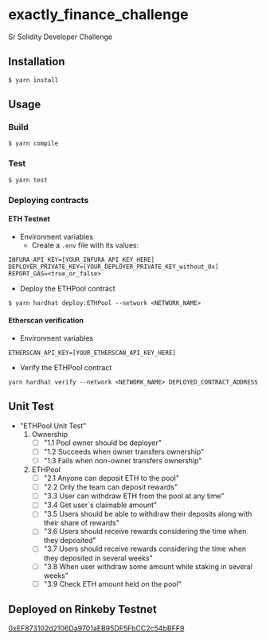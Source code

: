 # exactly_finance_challenge
Sr Solidity Developer Challenge

## Installation
```console
$ yarn install
```

## Usage

### Build
```console
$ yarn compile
```

### Test
```console
$ yarn test
```

### Deploying contracts


#### ETH Testnet
* Environment variables
    - Create a `.env` file with its values:
```
INFURA_API_KEY=[YOUR_INFURA_API_KEY_HERE]
DEPLOYER_PRIVATE_KEY=[YOUR_DEPLOYER_PRIVATE_KEY_without_0x]
REPORT_GAS=<true_or_false>
```

* Deploy the ETHPool contract
```console
$ yarn hardhat deploy:ETHPool --network <NETWORK_NAME>
```


#### Etherscan verification
* Environment variables
```
ETHERSCAN_API_KEY=[YOUR_ETHERSCAN_API_KEY_HERE]
```

* Verify the ETHPool contract
```shell
yarn hardhat verify --network <NETWORK_NAME> DEPLOYED_CONTRACT_ADDRESS
```

## Unit Test
* "ETHPool Unit Test"
    1. Ownership
        - [ ] "1.1 Pool owner should be deployer"
        - [ ] "1.2 Succeeds when owner transfers ownership"
        - [ ] "1.3 Fails when non-owner transfers ownership"
    2. ETHPool
        - [ ] "2.1 Anyone can deposit ETH to the pool"
        - [ ] "2.2 Only the team can deposit rewards"
        - [ ] "3.3 User can withdraw ETH from the pool at any time"
        - [ ] "3.4 Get user`s claimable amount"
        - [ ] "3.5 Users should be able to withdraw their deposits along with their share of rewards"
        - [ ] "3.6 Users should receive rewards considering the time when they deposited"
        - [ ] "3.7 Users should receive rewards considering the time when they deposited in several weeks"
        - [ ] "3.8 When user withdraw some amount while staking in several weeks"
        - [ ] "3.9 Check ETH amount held on the pool"

## Deployed on Rinkeby Testnet

[0xEF873102d2106Da9701aEB95DF5FbCC2c54bBFF9](https://rinkeby.etherscan.io/address/0xEF873102d2106Da9701aEB95DF5FbCC2c54bBFF9)

